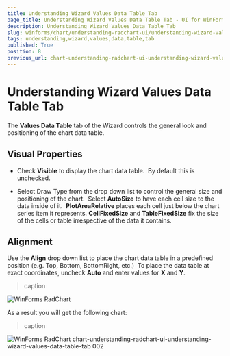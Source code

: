 ```yaml
---
title: Understanding Wizard Values Data Table Tab
page_title: Understanding Wizard Values Data Table Tab - UI for WinForms Documentation
description: Understanding Wizard Values Data Table Tab
slug: winforms/chart/understanding-radchart-ui/understanding-wizard-values-data-table-tab
tags: understanding,wizard,values,data,table,tab
published: True
position: 8
previous_url: chart-understanding-radchart-ui-understanding-wizard-values-data-table-tab
---
```


# Understanding Wizard Values Data Table Tab



The __Values Data Table__ tab of the Wizard controls the general look and positioning of the chart data table. 

## Visual Properties

* Check __Visible__ to display the chart data table.  By default this is unchecked.

* Select Draw Type from the drop down list to control the general size and positioning of the chart.  Select __AutoSize__ to have each cell size to the data inside of it.  __PlotAreaRelative__ places each cell just below the chart series item it represents. __CellFixedSize__ and __TableFixedSize__ fix the size of the cells or table irrespective of the data it contains.

## Alignment

Use the __Align__ drop down list to place the chart data table in a predefined position (e.g. Top, Bottom, BottomRight, etc.)  To place the data table at exact coordinates, uncheck __Auto__ and enter values for __X__ and __Y__.
>caption 

![WinForms RadChart ](images/chart-understanding-radchart-ui-understanding-wizard-values-data-table-tab001.png)

As a result you will get the following chart:
>caption 

![WinForms RadChart chart-understanding-radchart-ui-understanding-wizard-values-data-table-tab 002](images/chart-understanding-radchart-ui-understanding-wizard-values-data-table-tab002.png)
